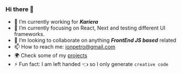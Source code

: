 ### Hi there 👋

- 🔭 I’m currently working for <strong><em>Kariera</strong></em>
- 🌱 I’m currently focusing on React, Next and testing different UI frameworks.
- 👯 I’m looking to collaborate on anything <strong><em>FrontEnd JS based</em></strong> related
- 📫 How to reach me: ionpetro@gmail.com
- 🌍 Check some of my [projects](https://www.ionpetro.com) 
- ⚡ Fun fact: I am left handed 👈 so I only generate ```creative code```
